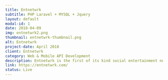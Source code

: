 ```yaml
---
title: Entnetwrk
subtitle: PHP Laravel + MYSQL + Jquery
layout: default
modal-id: 1
date: 2018-04-09
img: entnetwrk2.png
thumbnail: entnetwrk-thumbnail.png
alt: Entnetwrk
project-date: April 2018
client: Entnetwrk
category: Web & Mobile API Development
description: Entnetwrk is the first of its kind social entertainment networking platform to bring people of entertainment industry and all those seeking to be a part of it under one roof.
link: https://entnetwrk.com/
status: Live
---
```


